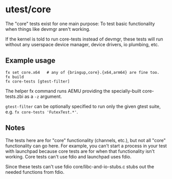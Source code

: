 # utest/core

The "core" tests exist for one main purpose:
To test basic functionality when things like devmgr aren't working.

If the kernel is told to run core-tests instead of devmgr, these tests
will run without any userspace device manager, device drivers, io plumbing,
etc.

## Example usage

```
fx set core.x64   # any of {bringup,core}.{x64,arm64} are fine too.
fx build
fx core-tests [gtest-filter]
```

The helper fx command runs AEMU providing the specially-built core-tests.zbi as
a `-z` argument.

`gtest-filter` can be optionally specified to run only the given gtest suite,
e.g. `fx core-tests 'FutexTest.*'`.

## Notes

The tests here are for "core" functionality (channels, etc.), but
not all "core" functionality can go here.  For example, you can't
start a process in your test with launchpad because core tests are for
when that functionality isn't working.  Core tests can't use fdio and
launchpad uses fdio.

Since these tests can't use fdio core/libc-and-io-stubs.c stubs out the needed
functions from fdio.
